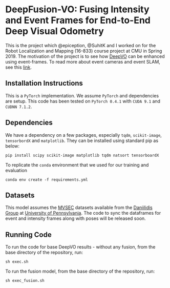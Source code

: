 # DeepFusion-VO: Fusing Intensity and Event Frames for End-to-End Deep Visual Odometry

This is the project which @epiception, @SuhitK and I worked on for the Robot Localization and Mapping (16-833) course project at CMU in Spring 2019. The motivation of the project is to see how [DeepVO](http://senwang.gitlab.io/DeepVO/) can be enhanced using event-frames. To read more about event cameras and event SLAM, see this [link](http://rpg.ifi.uzh.ch/research_dvs.html).

## Installation Instructions

This is a `PyTorch` implementation. We assume `PyTorch` and dependencies are setup. This code has been tested on `PyTorch 0.4.1` with `CUDA 9.1` and `CUDNN 7.1.2`.

## Dependencies

We have a dependency on a few packages, especially `tqdm`, `scikit-image`, `tensorbordX` and `matplotlib`. They can be installed using standard pip as below:

```
pip install scipy scikit-image matplotlib tqdm natsort tensorboardX
```

To replicate the `conda` environment that we used for our training and evaluation

```
conda env create -f requirements.yml
```

## Datasets

This model assumes the [MVSEC](https://daniilidis-group.github.io/mvsec/) datasets available from the [Daniilidis Group](https://daniilidis-group.github.io/) at [University of Pennsylvania](https://www.upenn.edu/). The code to sync the dataframes for event and intensity frames along with poses will be released soon.

## Running Code

To run the code for base DeepVO results - without any fusion, from the base directory of the repository, run:

```
sh exec.sh
```

To run the fusion model, from the base directory of the repository, run:

```
sh exec_fusion.sh
```